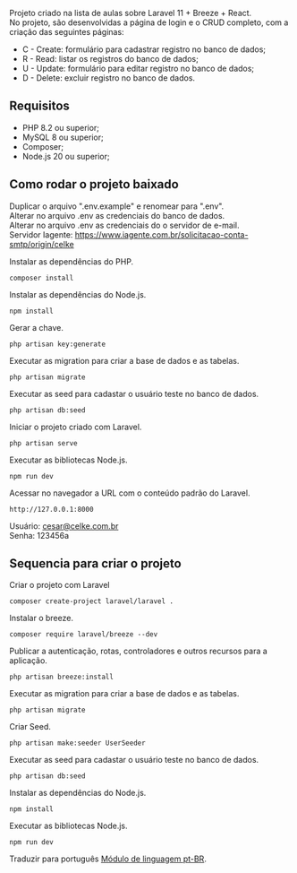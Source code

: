 Projeto criado na lista de aulas sobre Laravel 11 + Breeze + React.<br>
No projeto, são desenvolvidas a página de login e o CRUD completo, com a criação das seguintes páginas:<br>
* C - Create: formulário para cadastrar registro no banco de dados;
* R - Read: listar os registros do banco de dados;
* U - Update: formulário para editar registro no banco de dados;
* D - Delete: excluir registro no banco de dados.

## Requisitos

* PHP 8.2 ou superior;
* MySQL 8 ou superior;
* Composer;
* Node.js 20 ou superior;

## Como rodar o projeto baixado

Duplicar o arquivo ".env.example" e renomear para ".env".<br>
Alterar no arquivo .env as credenciais do banco de dados.<br>
Alterar no arquivo .env as credenciais do o servidor de e-mail.<br>
Servidor Iagente: https://www.iagente.com.br/solicitacao-conta-smtp/origin/celke<br>

Instalar as dependências do PHP.
```
composer install
```

Instalar as dependências do Node.js.
```
npm install
```

Gerar a chave.
```
php artisan key:generate
```

Executar as migration para criar a base de dados e as tabelas.
```
php artisan migrate
```

Executar as seed para cadastar o usuário teste no banco de dados.
```
php artisan db:seed
```

Iniciar o projeto criado com Laravel.
```
php artisan serve
```

Executar as bibliotecas Node.js.
```
npm run dev
```

Acessar no navegador a URL com o conteúdo padrão do Laravel.
```
http://127.0.0.1:8000
```

Usuário: cesar@celke.com.br<br>
Senha: 123456a<br>


## Sequencia para criar o projeto
Criar o projeto com Laravel
```
composer create-project laravel/laravel .
```

Instalar o breeze.
```
composer require laravel/breeze --dev
```

Publicar a autenticação, rotas, controladores e outros recursos para a aplicação.
```
php artisan breeze:install
```

Executar as migration para criar a base de dados e as tabelas.
```
php artisan migrate
```

Criar Seed.
```
php artisan make:seeder UserSeeder
```

Executar as seed para cadastar o usuário teste no banco de dados.
```
php artisan db:seed
```

Instalar as dependências do Node.js.
```
npm install
```

Executar as bibliotecas Node.js.
```
npm run dev
```

Traduzir para português [Módulo de linguagem pt-BR](https://github.com/lucascudo/laravel-pt-BR-localization).